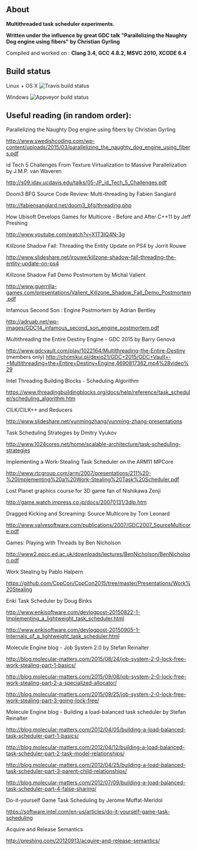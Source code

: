 ## About

**Multithreaded task scheduler experiments.**

**Written under the influence by great GDC talk "Parallelizing the Naughty Dog engine using fibers" by Christian Gyrling**

Compiled and worked on : **Clang 3.4, GCC 4.8.2, MSVC 2010, XCODE 6.4**


## Build status

Linux + OS X
![Travis build status](https://api.travis-ci.org/SergeyMakeev/TaskScheduler.svg?branch=master)

Windows
![Appveyor build status](https://ci.appveyor.com/api/projects/status/7o760ylay8mdplo6)



## Useful reading (in random order):

Parallelizing the Naughty Dog engine using fibers by Christian Gyrling

http://www.swedishcoding.com/wp-content/uploads/2015/03/parallelizing_the_naughty_dog_engine_using_fibers.pdf

id Tech 5 Challenges
From Texture Virtualization to Massive Parallelization by J.M.P. van Waveren

http://s09.idav.ucdavis.edu/talks/05-JP_id_Tech_5_Challenges.pdf

Doom3 BFG Source Code Review: Multi-threading by Fabien Sanglard

http://fabiensanglard.net/doom3_bfg/threading.php

How Ubisoft Develops Games for Multicore - Before and After C++11 by Jeff Preshing

http://www.youtube.com/watch?v=X1T3IQ4N-3g

Killzone Shadow Fall: Threading the Entity Update on PS4 by Jorrit Rouwe

http://www.slideshare.net/jrouwe/killzone-shadow-fall-threading-the-entity-update-on-ps4

Killzone Shadow Fall Demo Postmortem by Michal Valient

http://www.guerrilla-games.com/presentations/Valient_Killzone_Shadow_Fall_Demo_Postmortem.pdf

Infamous Second Son : Engine Postmortem by Adrian Bentley

http://adruab.net/wp-images/GDC14_infamous_second_son_engine_postmortem.pdf

Multithreading the Entire Destiny Engine - GDC 2015 by Barry Genova

http://www.gdcvault.com/play/1022164/Multithreading-the-Entire-Destiny (members only)
http://chomikuj.pl/dexio21/GDC+2015/GDC+Vault+-+Multithreading+the+Entire+Destiny+Engine,4690817362.mp4%28video%29


Intel Threading Building Blocks - Scheduling Algorithm

https://www.threadingbuildingblocks.org/docs/help/reference/task_scheduler/scheduling_algorithm.htm

CILK/CILK++ and Reducers

http://www.slideshare.net/yunmingzhang/yunming-zhang-presentations

Task Scheduling Strategies by Dmitry Vyukov

http://www.1024cores.net/home/scalable-architecture/task-scheduling-strategies

Implementing a Work-Stealing Task Scheduler on the ARM11 MPCore

http://www.rtcgroup.com/arm/2007/presentations/211%20-%20Implementing%20a%20Work-Stealing%20Task%20Scheduler.pdf

Lost Planet graphics course for 3D game fan of Nishikawa Zenji

http://game.watch.impress.co.jp/docs/20070131/3dlp.htm

Dragged Kicking and Screaming: Source Multicore by Tom Leonard

http://www.valvesoftware.com/publications/2007/GDC2007_SourceMulticore.pdf

Games: Playing with Threads by Ben Nicholson

http://www2.epcc.ed.ac.uk/downloads/lectures/BenNicholson/BenNicholson.pdf

Work Stealing by Pablo Halpern 

https://github.com/CppCon/CppCon2015/tree/master/Presentations/Work%20Stealing

Enki Task Scheduler by Doug Binks

http://www.enkisoftware.com/devlogpost-20150822-1-Implementing_a_lightweight_task_scheduler.html

http://www.enkisoftware.com/devlogpost-20150905-1-Internals_of_a_lightweight_task_scheduler.html

Molecule Engine blog - Job System 2.0 by Stefan Reinalter

http://blog.molecular-matters.com/2015/08/24/job-system-2-0-lock-free-work-stealing-part-1-basics/

http://blog.molecular-matters.com/2015/09/08/job-system-2-0-lock-free-work-stealing-part-2-a-specialized-allocator/

http://blog.molecular-matters.com/2015/09/25/job-system-2-0-lock-free-work-stealing-part-3-going-lock-free/

Molecule Engine blog - Building a load-balanced task scheduler by Stefan Reinalter

http://blog.molecular-matters.com/2012/04/05/building-a-load-balanced-task-scheduler-part-1-basics/

http://blog.molecular-matters.com/2012/04/12/building-a-load-balanced-task-scheduler-part-2-task-model-relationships/

http://blog.molecular-matters.com/2012/04/25/building-a-load-balanced-task-scheduler-part-3-parent-child-relationships/

http://blog.molecular-matters.com/2012/07/09/building-a-load-balanced-task-scheduler-part-4-false-sharing/

Do-it-yourself Game Task Scheduling by Jerome Muffat-Meridol

https://software.intel.com/en-us/articles/do-it-yourself-game-task-scheduling

Acquire and Release Semantics

http://preshing.com/20120913/acquire-and-release-semantics/